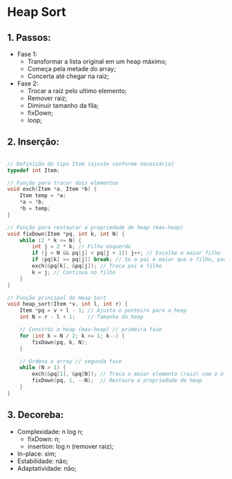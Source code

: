 # Heap Sort

## 1. Passos:

- Fase 1:
    - Transformar a lista original em um heap máximo;
    - Começa pela metade do array;
    - Concerta até chegar na raiz;
- Fase 2:
    - Trocar a raiz pelo ultimo elemento;
    - Remover raiz;
    - Diminuir tamanho da fila;
    - fixDown;
    - loop;

## 2. Inserção:

```cpp

// Definição do tipo Item (ajuste conforme necessário)
typedef int Item;

// Função para trocar dois elementos
void exch(Item *a, Item *b) {
    Item temp = *a;
    *a = *b;
    *b = temp;
}

// Função para restaurar a propriedade de heap (max-heap)
void fixDown(Item *pq, int k, int N) {
    while (2 * k <= N) {
        int j = 2 * k; // Filho esquerdo
        if (j < N && pq[j] < pq[j + 1]) j++; // Escolhe o maior filho
        if (pq[k] >= pq[j]) break; // Se o pai é maior que o filho, para
        exch(&pq[k], &pq[j]); // Troca pai e filho
        k = j; // Continua no filho
    }
}

// Função principal do Heap Sort
void heap_sort(Item *v, int l, int r) {
    Item *pq = v + l - 1; // Ajusta o ponteiro para o heap
    int N = r - l + 1;    // Tamanho do heap

    // Constrói o heap (max-heap) // primeira fase
    for (int k = N / 2; k >= 1; k--) {
        fixDown(pq, k, N);
    }

    // Ordena o array // segunda fase
    while (N > 1) {
        exch(&pq[1], &pq[N]); // Troca o maior elemento (raiz) com o último
        fixDown(pq, 1, --N);  // Restaura a propriedade de heap
    }
}
```

## 3. Decoreba:

- Complexidade: n log n;
    - fixDown: n;
    - insertion: log n (remover raiz);
- In-place: sim;
- Estabilidade: não;
- Adaptatividade: não;

